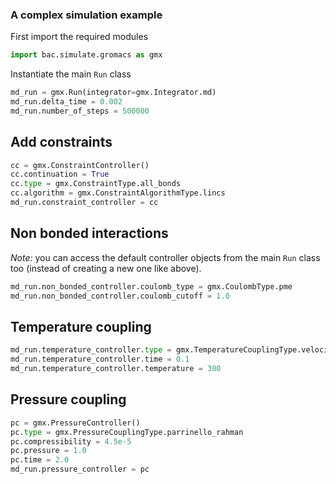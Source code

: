 ### A complex simulation example

First import the required modules
```python
import bac.simulate.gromacs as gmx
```

Instantiate the main `Run` class
```python
md_run = gmx.Run(integrator=gmx.Integrator.md)
md_run.delta_time = 0.002
md_run.number_of_steps = 500000
```

Add constraints
---

```python
cc = gmx.ConstraintController()
cc.continuation = True
cc.type = gmx.ConstraintType.all_bonds
cc.algorithm = gmx.ConstraintAlgorithmType.lincs
md_run.constraint_controller = cc
```

Non bonded interactions
---

*Note:* you can access the default controller objects from the main `Run`
class too (instead of creating a new one like above). 

```python
md_run.non_bonded_controller.coulomb_type = gmx.CoulombType.pme
md_run.non_bonded_controller.coulomb_cutoff = 1.0
```

Temperature coupling
---

```python
md_run.temperature_controller.type = gmx.TemperatureCouplingType.velocity_rescale
md_run.temperature_controller.time = 0.1
md_run.temperature_controller.temperature = 300
```

Pressure coupling
---

```python
pc = gmx.PressureController()
pc.type = gmx.PressureCouplingType.parrinello_rahman
pc.compressibility = 4.5e-5
pc.pressure = 1.0
pc.time = 2.0
md_run.pressure_controller = pc
```
